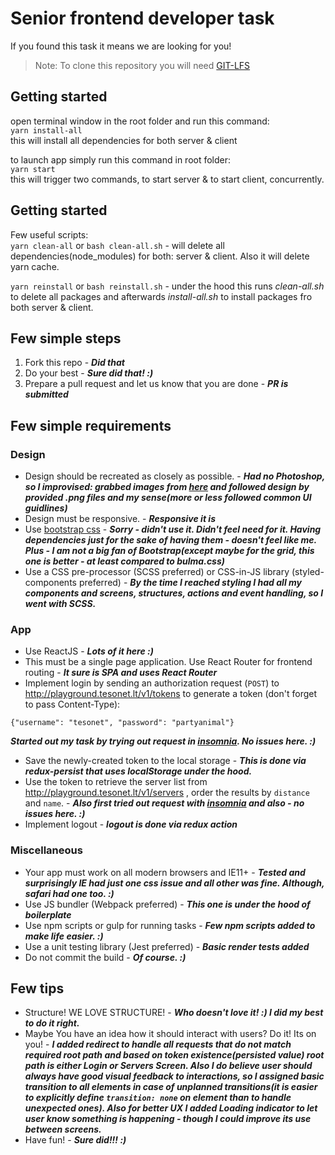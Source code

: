# Senior frontend developer task

If you found this task it means we are looking for you!

> Note: To clone this repository you will need [GIT-LFS](https://git-lfs.github.com/)

## Getting started
open terminal window in the root folder and run this command:  
`yarn install-all`  
this will install all dependencies for both server & client

to launch app simply run this command in root folder:  
`yarn start`  
this will trigger two commands, to start server & to start client, concurrently.

## Getting started
Few useful scripts:  
`yarn clean-all` or `bash clean-all.sh` - will delete all dependencies(node_modules) for both: server & client. Also it will delete yarn cache.  

`yarn reinstall` or `bash reinstall.sh` - under the hood this runs _clean-all.sh_ to delete all packages and afterwards _install-all.sh_ to install packages fro both server & client.  

## Few simple steps

1. Fork this repo - **_Did that_**
2. Do your best - **_Sure did that! :)_**
3. Prepare a pull request and let us know that you are done - **_PR is submitted_**

## Few simple requirements
### Design
* Design should be recreated as closely as possible. - **_Had no Photoshop, so I improvised: grabbed images from [here](https://github.com/bstst/senior-frontend-party/tree/master/static/img) and followed design by provided .png files and my sense(more or less followed common UI guidlines)_**
* Design must be responsive. - **_Responsive it is_**
* Use [bootstrap css](http://getbootstrap.com/css/) - **_Sorry - didn't use it. Didn't feel need for it. Having dependencies just for the sake of having them - doesn't feel like me. Plus - I am not a big fan of Bootstrap(except maybe for the grid, this one is better - at least compared to bulma.css)_**
* Use a CSS pre-processor (SCSS preferred) or CSS-in-JS library (styled-components preferred) - **_By the time I reached styling I had all my components and screens, structures, actions and event handling, so I went with SCSS._**

### App
* Use ReactJS - **_Lots of it here :)_**
* This must be a single page application. Use React Router for frontend routing - **_It sure is SPA and uses React Router_**
* Implement login by sending an authorization request (`POST`) to http://playground.tesonet.lt/v1/tokens to generate a token (don't forget to pass Content-Type):

```
{"username": "tesonet", "password": "partyanimal"}
```
**_Started out my task by trying out request in [insomnia](https://insomnia.rest/). No issues here. :)_**

* Save the newly-created token to the local storage - **_This is done via redux-persist that uses localStorage under the hood._**
* Use the token to retrieve the server list from http://playground.tesonet.lt/v1/servers , order the results by `distance` and `name`. - **_Also first tried out request with [insomnia](https://insomnia.rest/) and also - no issues here. :)_**
* Implement logout - **_logout is done via redux action_**

### Miscellaneous
* Your app must work on all modern browsers and IE11+ - **_Tested and surprisingly IE had just one css issue and all other was fine. Although, safari had one too. :)_**
* Use JS bundler (Webpack preferred) - **_This one is under the hood of boilerplate_**
* Use npm scripts or gulp for running tasks - **_Few npm scripts added to make life easier. :)_**
* Use a unit testing library (Jest preferred) - **_Basic render tests added_**
* Do not commit the build - **_Of course. :)_**

## Few tips
* Structure! WE LOVE STRUCTURE! - **_Who doesn't love it! :) I did my best to do it right._**
* Maybe You have an idea how it should interact with users? Do it! Its on you! - **_I added redirect to handle all requests that do not match required root path and based on token existence(persisted value) root path is either Login or Servers Screen. Also I do believe user should always have good visual feedback to interactions, so I assigned basic transition to all elements in case of unplanned transitions(it is easier to explicitly define `transition: none` on element than to handle unexpected ones). Also for better UX I added Loading indicator to let user know something is happening - though I could improve its use between screens._**
* Have fun! - **_Sure did!!! :)_**
